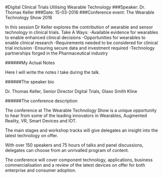 #Digital Clinical Trials Utilising Wearable Technology
###Speaker: Dr. Thomas Keller
###Date: 15-03-2016
###Conference event: The Wearable Technology Show 2016

In this session Dr Keller explores the contribution of wearable and sensor technology in clinical trials.
Take A Ways:
-Available evidence for wearables to enable enhanced clinical decisions
-Opportunities for wearables to enable clinical research
-Requirements needed to be considered for clinical trial inclusion
-Ensuring secure data and investment required
-Technology partnerships forged in the Pharmaceutical industry

######My Actual Notes

Here I will write the notes I take during the talk.

######The speaker bio

Dr. Thomas Keller, Senior Director Digital Trials, Glaxo Smith Kline

######The conference description

The conference at The Wearable Technology Show is a unique opportunity to hear from some of the leading innovators in Wearables, Augmented Reality, VR, Smart Devices and IOT.

The main stages and workshop tracks will give delegates an insight into the latest technology on offer.

With over 150 speakers and 75 hours of talks and panel discussions, delegates can choose from an unrivalled program of content.

The conference will cover component technology, applications, business commercialisation and a review of the latest devices on offer for both enterprise and consumer adoption.